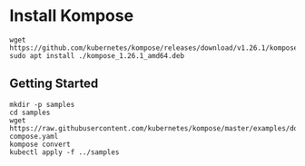 # Install Kompose

```
wget https://github.com/kubernetes/kompose/releases/download/v1.26.1/kompose_1.26.1_amd64.deb 
sudo apt install ./kompose_1.26.1_amd64.deb
```

## Getting Started
```
mkdir -p samples
cd samples
wget https://raw.githubusercontent.com/kubernetes/kompose/master/examples/docker-compose.yaml
kompose convert
kubectl apply -f ../samples
```


